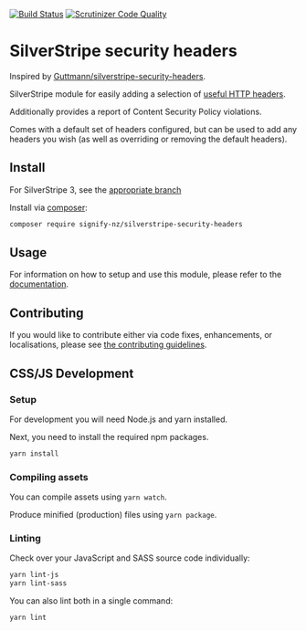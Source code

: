 [![Build Status](https://travis-ci.com/signify-nz/silverstripe-security-headers.svg?branch=master)](https://travis-ci.com/signify-nz/silverstripe-security-headers)
[![Scrutinizer Code Quality](https://scrutinizer-ci.com/g/signify-nz/silverstripe-security-headers/badges/quality-score.png?b=master)](https://scrutinizer-ci.com/g/signify-nz/silverstripe-security-headers/?branch=master)

# SilverStripe security headers

Inspired by [Guttmann/silverstripe-security-headers](https://github.com/guttmann/silverstripe-security-headers).

SilverStripe module for easily adding a selection of [useful HTTP headers](https://wiki.owasp.org/index.php/OWASP_Secure_Headers_Project#tab=Headers).

Additionally provides a report of Content Security Policy violations.

Comes with a default set of headers configured, but can be used to add any headers you wish (as well as overriding or removing the default headers).

## Install

For SilverStripe 3, see the [appropriate branch](https://github.com/signify-nz/silverstripe-security-headers/tree/1)

Install via [composer](https://getcomposer.org):

```bash
composer require signify-nz/silverstripe-security-headers
```

## Usage

For information on how to setup and use this module, please refer to the [documentation](docs/en/00_index.md).

## Contributing

If you would like to contribute either via code fixes, enhancements, or localisations, please see [the contributing guidelines](CONTRIBUTING.md).

## CSS/JS Development
### Setup
For development you will need Node.js and yarn installed.

Next, you need to install the required npm packages.
```bash
yarn install
```
### Compiling assets
You can compile assets using `yarn watch`.

Produce minified (production) files using `yarn package`.

### Linting
Check over your JavaScript and SASS source code individually:

```bash
yarn lint-js
yarn lint-sass
```

You can also lint both in a single command:
```bash
yarn lint
```
